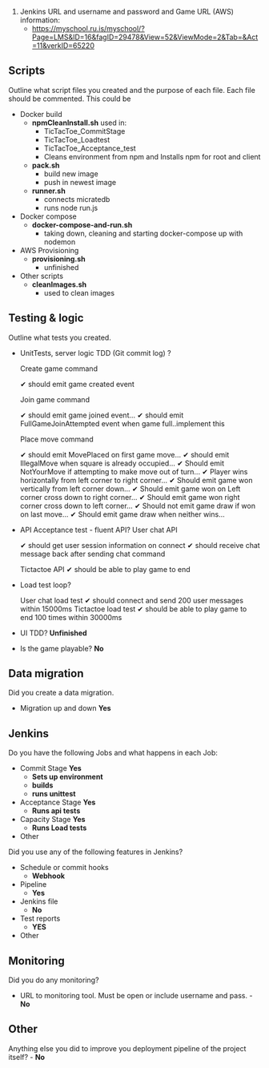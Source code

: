 1. Jenkins URL and username and password and Game URL (AWS) information:
	- https://myschool.ru.is/myschool/?Page=LMS&ID=16&fagID=29478&View=52&ViewMode=2&Tab=&Act=11&verkID=65220


## Scripts

Outline what script files you created and the purpose of each file. Each file should be commented. This could be

- Docker build
	- __npmCleanInstall.sh__ 
		used in:
		- TicTacToe_CommitStage 
		- TicTacToe_Loadtest 
		- TicTacToe_Acceptance_test
		- Cleans environment from npm and Installs npm for root and client
	- __pack.sh__ 
		- build new image
		- push in newest image
	- __runner.sh__
		- connects micratedb 
		- runs node run.js
- Docker compose
	- __docker-compose-and-run.sh__
		 - taking down, cleaning and starting docker-compose up with nodemon
- AWS Provisioning 
	- __provisioning.sh__
		-  unfinished 
- Other scripts
	- __cleanImages.sh__
		-  used to clean images

## Testing & logic

Outline what tests you created.

- UnitTests, server logic TDD (Git commit log) ? 

	Create game command

	✔ should emit game created event

	Join game command

	 ✔ should emit game joined event...
	 ✔ should emit FullGameJoinAttempted event when game full..implement this

	Place move command

	✔ should emit MovePlaced on first game move...
	✔ should emit IllegalMove when square is already occupied...
	✔ Should emit NotYourMove if attempting to make move out of turn...
	✔ Player wins horizontally from left corner to right corner...
	✔ Should emit game won vertically from left corner down...
	✔ Should emit game won on Left corner cross down to right corner...
	✔ Should emit game won right corner cross down to left corner...
	✔ Should not emit game draw if won on last move...
	✔ Should emit game draw when neither wins...

- API Acceptance test - fluent API?
	User chat API
	
	✔ should get user session information on connect
	✔ should receive chat message back after sending chat command

	Tictactoe API
  ✔ should be able to play game to end

- Load test loop?

	User chat load test
	✔ should connect and send 200  user messages within 15000ms
	Tictactoe load test
  ✔ should be able to play game to end 100 times within 30000ms
	 
- UI TDD?  __Unfinished__
	 
- Is the game playable? __No__


## Data migration

Did you create a data migration.

- Migration up and down __Yes__


## Jenkins

Do you have the following Jobs and what happens in each Job:

- Commit Stage
__Yes__
	- __Sets up environment__
	- __builds__
	- __runs unittest__
- Acceptance Stage
 __Yes__
	 - __Runs api tests__
- Capacity Stage
 __Yes__
	 - __Runs Load tests__
- Other



Did you use any of the following features in Jenkins?

- Schedule or commit hooks
	- __Webhook__
- Pipeline
	- __Yes__
- Jenkins file
	- __No__
- Test reports
	- __YES__
- Other



## Monitoring

Did you do any monitoring?

- URL to monitoring tool. Must be open or include username and pass.
	-__No__


## Other

Anything else you did to improve you deployment pipeline of the project itself?
	- __No__

